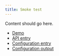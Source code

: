 ```yaml
---
title: Smoke test
---
```


Content should go here.

* [Demo](/demo)
* [API entry](/api/entry)
* [Configuration entry](/configuration/entry)
* [Configuration output](/configuration/output)
